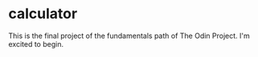 # calculator

This is the final project of the fundamentals path of The Odin Project. I'm excited to begin.